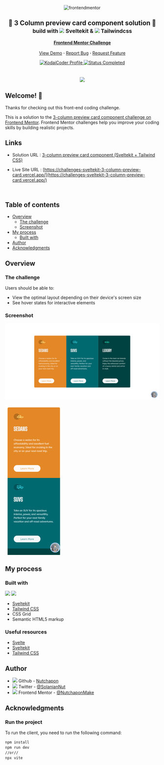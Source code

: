 <div id="top"></div>

<div align="center">
  <img src="https://www.frontendmentor.io/static/images/logo-mobile.svg" alt="frontendmentor" width="80">

  <h2 align="center">🎉 3 Column preview card component solution 🎉 <br/><small>build with <img src="https://skillicons.dev/icons?i=svelte" width="20"> Sveltekit & <img src="https://skillicons.dev/icons?i=tailwind" width="20"> Tailwindcss </small></h2>
  <p align="center">
    <a href="https://www.frontendmentor.io/challenges/3column-preview-card-component-pH92eAR2-/"><strong>Frontend Mentor Challenge</strong></a>
    <br />
    <br />
     <a href="https://challenges-sveltekit-3-column-preview-card.vercel.app/">View Demo</a>
    <strong>·</strong>
    <a href="https://github.com/kodaicoder/CHALLENGES_sveltekit_3_column_preview_card/issues" target="_blank">Report Bug</a>
      <strong>·</strong>
    <a href="https://github.com/kodaicoder/CHALLENGES_sveltekit_3_column_preview_card/issues" target="_blank">Request Feature</a>
  </p>
</div>

<!-- Bagdes -->
<div align="center">
  <!-- Profile -->
  <a href="https://www.frontendmentor.io/profile/NutchaponMake">
    <img src="https://img.shields.io/badge/Profile-KodaiCoder-07043B?style=plastic&logo=frontendmentor" alt="KodaiCoder Profile">
  </a>
  <!-- Status -->
    <a href="#">
    <img src="https://img.shields.io/badge/Status-Completed-brightgreen?style=plastic&logo=Checkmarx" alt="Status Completed">
  </a>
</div>

#

<div align="center">

![](./design/desktop-preview.jpg)

</div>

## Welcome! 👋

Thanks for checking out this front-end coding challenge.

This is a solution to the [3-column preview card component challenge on Frontend Mentor](https://www.frontendmentor.io/challenges/3column-preview-card-component-pH92eAR2-/). Frontend Mentor challenges help you improve your coding skills by building realistic projects.

<h2 align="left">Links</h2>

- Solution URL : [3-column preview card component (Sveltekit + Tailwind CSS)](https://www.frontendmentor.io/solutions/-3-column-preview-card-component-solution-build-with-sveltekit-YuF7-jiwzC)

- Live Site URL : [https://challenges-sveltekit-3-column-preview-card.vercel.app/](https://challenges-sveltekit-3-column-preview-card.vercel.app/)

<br>

## Table of contents

- [Overview](#overview)
  - [The challenge](#the-challenge)
  - [Screenshot](#screenshot)
- [My process](#my-process)
  - [Built with](#built-with)
- [Author](#author)
- [Acknowledgments](#acknowledgments)

## Overview

### The challenge

Users should be able to:

- View the optimal layout depending on their device's screen size
- See hover states for interactive elements

### Screenshot

![](./screenshots/ss1.jpg)

![](./screenshots/ss2.jpg)

## My process

### Built with

<!-- Bagdes -->

![](https://img.shields.io/badge/Sveltekit-E34F26?style=for-the-badge&logo=Svelte&logoColor=white)
![](https://img.shields.io/badge/Tailwind%20CSS-38B2AC?style=for-the-badge&logo=tailwind-css&logoColor=white)

- [Sveltekit](https://kit.svelte.dev/)
- [Tailwind CSS](https://tailwindcss.com/)
- CSS Grid
- Semantic HTML5 markup

### Useful resources

- [Svelte](https://svelte.dev/)
- [Sveltekit](https://kit.svelte.dev/)
- [Tailwind CSS](https://tailwindcss.com/)

## Author

- <img src="https://skillicons.dev/icons?i=github" width="20"> Github - [Nutchapon](https://github.com/kodaicoder)
- <img src="https://skillicons.dev/icons?i=twitter" width="20"> Twitter - [@SolanianNut](https://twitter.com/SolanianNut)
- <img src="https://seeklogo.com/images/F/frontend-mentor-logo-DD85EFE0E9-seeklogo.com.png" width="20"> Frontend Mentor - [@NutchaponMake](https://www.frontendmentor.io/profile/NutchaponMake)

## Acknowledgments

### Run the project

To run the client, you need to run the following command:

```bash
npm install
npm run dev
//or//
npx vite
```
